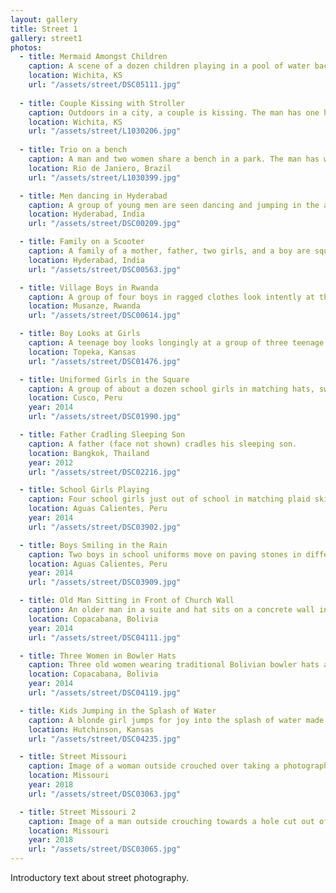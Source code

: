 ```yaml
---
layout: gallery
title: Street 1
gallery: street1
photos:
  - title: Mermaid Amongst Children
    caption: A scene of a dozen children playing in a pool of water backlit by the sun. In the forgeround, one of the older girls is dressed in a mermaid costume. The central figure is a young girl smiling.
    location: Wichita, KS
    url: "/assets/street/DSC05111.jpg"
    
  - title: Couple Kissing with Stroller
    caption: Outdoors in a city, a couple is kissing. The man has one hand on a stroller with a child inside while yet another child holds on to the other handle of the stroller.
    location: Wichita, KS
    url: "/assets/street/L1030206.jpg"
    
  - title: Trio on a bench
    caption: A man and two women share a bench in a park. The man has white hair and stares wearily at the camera.
    location: Rio de Janiero, Brazil
    url: "/assets/street/L1030399.jpg"

  - title: Men dancing in Hyderabad
    caption: A group of young men are seen dancing and jumping in the air surrounded by drummers.
    location: Hyderabad, India
    url: "/assets/street/DSC00209.jpg"

  - title: Family on a Scooter
    caption: A family of a mother, father, two girls, and a boy are squeezed onto a scooter driving through the busy streets of Hyderabad.
    location: Hyderabad, India
    url: "/assets/street/DSC00563.jpg"

  - title: Village Boys in Rwanda
    caption: A group of four boys in ragged clothes look intently at the photographer on a hillside in Rwanda.
    location: Musanze, Rwanda
    url: "/assets/street/DSC00614.jpg"

  - title: Boy Looks at Girls
    caption: A teenage boy looks longingly at a group of three teenage girls who seem not to notice him.
    location: Topeka, Kansas
    url: "/assets/street/DSC01476.jpg"

  - title: Uniformed Girls in the Square
    caption: A group of about a dozen school girls in matching hats, sweaters, and skirts stand aimlessly on paving stones in a town square.
    location: Cusco, Peru
    year: 2014
    url: "/assets/street/DSC01990.jpg"

  - title: Father Cradling Sleeping Son
    caption: A father (face not shown) cradles his sleeping son.
    location: Bangkok, Thailand
    year: 2012
    url: "/assets/street/DSC02216.jpg"

  - title: School Girls Playing
    caption: Four school girls just out of school in matching plaid skirts play by pulling at the girl in the middle, all the girls are smiling.
    location: Aguas Calientes, Peru
    year: 2014
    url: "/assets/street/DSC03902.jpg"

  - title: Boys Smiling in the Rain
    caption: Two boys in school uniforms move on paving stones in different directions in the rain.
    location: Aguas Calientes, Peru
    year: 2014
    url: "/assets/street/DSC03909.jpg"

  - title: Old Man Sitting in Front of Church Wall
    caption: An older man in a suite and hat sits on a concrete wall in front of a church.
    location: Copacabana, Bolivia
    year: 2014
    url: "/assets/street/DSC04111.jpg"

  - title: Three Women in Bowler Hats
    caption: Three old women wearing traditional Bolivian bowler hats and layered skirts look on. The middle woman is covering her face.
    location: Copacabana, Bolivia
    year: 2014
    url: "/assets/street/DSC04119.jpg"

  - title: Kids Jumping in the Splash of Water
    caption: A blonde girl jumps for joy into the splash of water made by a carnival ride at night surrounded by other playing kids.
    location: Hutchinson, Kansas
    url: "/assets/street/DSC04235.jpg"

  - title: Street Missouri
    caption: Image of a woman outside crouched over taking a photograph of a subject out of frame while a young girl bends down to pet down a pug on a leash while a sculpture of a dinosaur looms in the background.
    location: Missouri
    year: 2018
    url: "/assets/street/DSC03063.jpg"

  - title: Street Missouri 2
    caption: Image of a man outside crouching towards a hole cut out of a display meant for a face to poke through for tourist photos. Instead of a person's face, a dog is there instead. The cutout is positioned right on the rear end of the image of a deer next to the image of a zebra.
    location: Missouri
    year: 2018
    url: "/assets/street/DSC03065.jpg"
---
```

<p>Introductory text about street photography.</p>